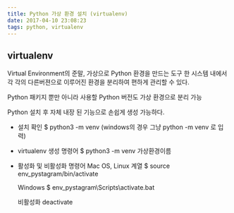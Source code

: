 ```yaml
---
title: Python 가상 환경 설치 (virtualenv)
date: 2017-04-10 23:08:23
tags: python, virtualenv
---
```


## virtualenv

Virtual Environment의 준말, 가상으로 Python 환경을 만드는 도구
한 시스템 내에서 각 각의 다른버젼으로 이루어진 환경을 분리하여 편하게 관리할 수 있다.

Python 패키지 뿐만 아니라 사용할 Python 버전도 가상 환경으로 분리 가능

Python 설치 후 자체 내장 된 기능으로 손쉽게 생성 가능하다.

* 설치 확인
    $ python3 -m venv
    (windows의 경우 그냥 python -m venv 로 입력)

* virtualenv 생성 명령어
    $ python3 -m venv 가상환경이름

* 활성화 및 비활성화 명령어
    Mac OS, Linux 계열
    $ source env_pystagram/bin/activate

    Windows
    $ env_pystagram\Scripts\activate.bat

    비활성화
    deactivate